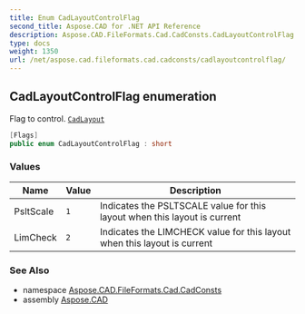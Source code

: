 ```yaml
---
title: Enum CadLayoutControlFlag
second_title: Aspose.CAD for .NET API Reference
description: Aspose.CAD.FileFormats.Cad.CadConsts.CadLayoutControlFlag enum. Flag to control. CadLayout
type: docs
weight: 1350
url: /net/aspose.cad.fileformats.cad.cadconsts/cadlayoutcontrolflag/
---
```

## CadLayoutControlFlag enumeration

Flag to control. [`CadLayout`](../../aspose.cad.fileformats.cad.cadobjects/cadlayout/)

```csharp
[Flags]
public enum CadLayoutControlFlag : short
```

### Values

| Name | Value | Description |
| --- | --- | --- |
| PsltScale | `1` | Indicates the PSLTSCALE value for this layout when this layout is current |
| LimCheck | `2` | Indicates the LIMCHECK value for this layout when this layout is current |

### See Also

* namespace [Aspose.CAD.FileFormats.Cad.CadConsts](../../aspose.cad.fileformats.cad.cadconsts/)
* assembly [Aspose.CAD](../../)


